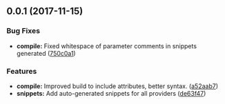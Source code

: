 <a name="0.0.1"></a>
## 0.0.1 (2017-11-15)


### Bug Fixes

* **compile:** Fixed whitespace of parameter comments in snippets generated ([750c0a1](https://github.com/flyinbutrs/terraform-snippets-complete/commit/750c0a1))


### Features

* **compile:** Improved build to include attributes, better syntax. ([a52aab7](https://github.com/flyinbutrs/terraform-snippets-complete/commit/a52aab7))
* **snippets:** Add auto-generated snippets for all providers ([de63f47](https://github.com/flyinbutrs/terraform-snippets-complete/commit/de63f47))



